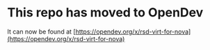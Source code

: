 # This repo has moved to OpenDev

It can now be found at [https://opendev.org/x/rsd-virt-for-nova](https://opendev.org/x/rsd-virt-for-nova)
